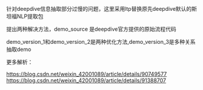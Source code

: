 针对deepdive信息抽取部分过慢的问题，这里采用ltp替换原先deepdive默认的斯坦福NLP提取包

提出两种解决方法，demo_source 是deepdive官方提供的原始流程代码

demo_version_1和demo_version_2是两种优化方法,demo_version_3是多种关系抽取demo

更多解析：

https://blog.csdn.net/weixin_42001089/article/details/90749577
https://blog.csdn.net/weixin_42001089/article/details/91388707
